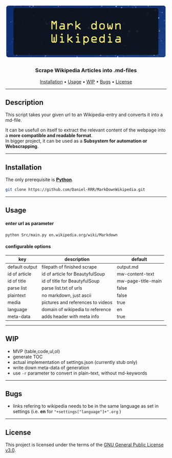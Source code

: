 ![Mark down Wikipedia](banner.png)

<h3 align="center">Scrape Wikipedia Articles into .md-files</h3>
<p align="center">
    <a href="#Installation">Installation</a> •
    <a href="#Usage">Usage</a> •
    <a href="#WIP">WIP</a> •
    <a href="#Bugs">Bugs</a> •
    <a href="#License">License</a>
</p>

---

## Description  

This script takes your given url to an Wikipedia-entry and converts it into a md-file.
  
It can be usefull on itself to extract the relevant content of the webpage into a **more compatible and readable format**.  
In bigger project, it can be used as a **Subsystem for automation or Webscrapping**.  
  
---
  
## Installation  
  
The only prerequisite is [**Python**](https://www.python.org/downloads/).

```bash
git clone https://github.com/Daniel-RRR/MarkDownWikipedia.git
```
  
---
  
## Usage
  
#### enter url as parameter
````bash
python Src/main.py en.wikipedia.org/wiki/Markdown
````
  
#### configurable options
| key                 | description                          | default            |
|---------------------|--------------------------------------|--------------------|
| default output      | filepath of finished scrape          | output.md          |
| id of article       | id of article for BeautyfulSoup      | mw-content-text    |
| id of title         | id of title for BeautyfulSoup        | mw-page-title-main |
| parse list          | parse list.txt of urls               | false              |
| plaintext           | no markdown, just ascii              | false              |
| media               | pictures and references to videos    | true               |
| language            | domain of wikipedia to reference     | en                 |
| meta-data            | adds header with meta info     | true                 |
  
---
  
## WIP
  
* MVP (table,code,ul,ol)
* generate TOC
* actual implementation of settings.json (currently stub only)
* write down meta-data of generation
* use ``-r`` parameter to convert in plain-text, without md-keywords

---

## Bugs

* links refering to wikipedia needs to be in the same language as set in settings (i.e. **en** for ``"+settings["language"]+".org`` )
  
---
  
## License

This project is licensed under the terms of the
[GNU General Public License v3.0](https://choosealicense.com/licenses/gpl-3.0).  
  
  
  